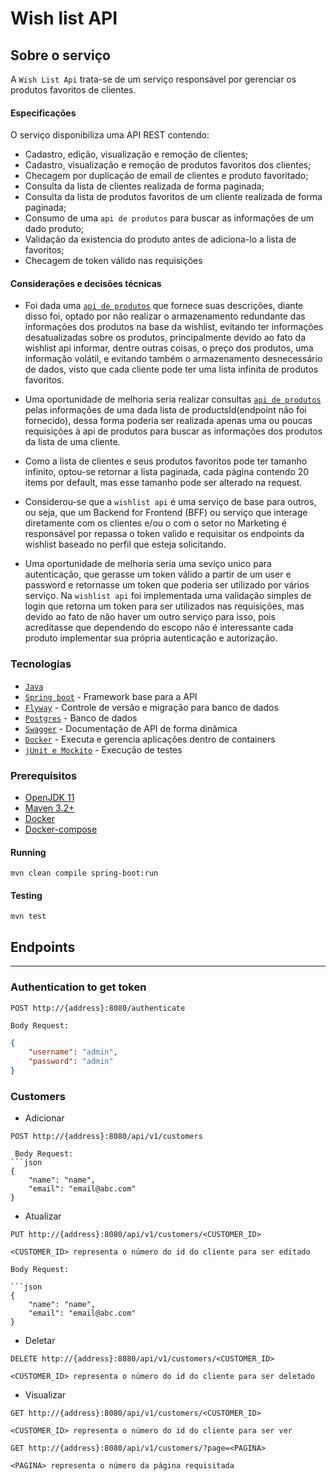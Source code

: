 # Wish list API

## Sobre o serviço

A `Wish List Api` trata-se de um serviço responsável por gerenciar os produtos favoritos de clientes. 

#### Especificações
 
 O serviço disponibiliza uma API REST contendo:
 
 - Cadastro, edição, visualização e remoção de clientes;
 - Cadastro, visualização e remoção de produtos favoritos dos clientes;
 - Checagem por duplicação de email de clientes e produto favoritado;
 - Consulta da lista de clientes realizada de forma paginada;
 - Consulta da lista de produtos favoritos de um cliente realizada de forma paginada;
 - Consumo de uma `api de produtos` para buscar as informações de um dado produto;
 - Validação da existencia do produto antes de adiciona-lo a lista de favoritos;
 - Checagem de token válido nas requisições
 
#### Considerações e decisões técnicas
 
 - Foi dada uma [`api de produtos`](https://gist.github.com/Bgouveia/9e043a3eba439489a35e70d1b5ea08ec) que fornece suas descrições, diante disso foi, optado por não realizar o armazenamento redundante das informações dos produtos na base da wishlist, evitando ter informações desatualizadas sobre os produtos, principalmente devido ao fato da wishlist api informar, dentre outras coisas, o preço dos produtos, uma informação volátil, e evitando também o armazenamento desnecessário de dados, visto que cada cliente pode ter uma lista infinita de produtos favoritos.
 
 - Uma oportunidade de melhoria seria realizar consultas [`api de produtos`](https://gist.github.com/Bgouveia/9e043a3eba439489a35e70d1b5ea08ec) pelas informações de uma dada lista de productsId(endpoint não foi fornecido), dessa forma poderia ser realizada apenas uma ou poucas requisições à api de produtos para buscar as informações dos produtos da lista de uma cliente.
 
 - Como a lista de clientes e seus produtos favoritos pode ter tamanho infinito, optou-se retornar a lista paginada, cada página contendo 20 items por default, mas esse tamanho pode ser alterado na request.  
 
 - Considerou-se que a `wishlist api` é uma serviço de base para outros, ou seja, que um Backend for Frontend (BFF) ou serviço que interage diretamente com os clientes e/ou o com o setor no Marketing é responsável por repassa o token valido e requisitar os endpoints da wishlist baseado no perfil que esteja solicitando.
 
 - Uma oportunidade de melhoria seria uma seviço unico para autenticação, que gerasse um token válido a partir de um user e password e retornasse um token que poderia ser utilizado por vários serviço. Na `wishlist api` foi implementada uma validação simples de login que retorna um token para ser utilizados nas requisições, mas devido ao fato de não haver um outro serviço para isso, pois acreditasse que dependendo do escopo não é interessante cada produto implementar sua própria autenticação e autorização.
 
### Tecnologias

 - [`Java`](https://www.java.com/download/) 
 - [`Spring boot`](https://spring.io) - Framework base para a API
 - [`Flyway`](https://flywaydb.org) - Controle de versão e migração para banco de dados
 - [`Postgres`](https://www.mysql.com) - Banco de dados
 - [`Swagger`](https://swagger.io) - Documentação de API de forma dinâmica
 - [`Docker`](https://www.docker.com) - Executa e gerencia aplicações dentro de containers
 - [`jUnit e Mockito`](https://junit.org/junit5/) - Execução de testes
 
### Prerequisitos
- [OpenJDK 11](http://jdk.java.net/11/)
- [Maven 3.2+](https://maven.apache.org/install.html)
- [Docker](https://docs.docker.com/install/)
- [Docker-compose](https://docs.docker.com/compose/install/)

#### Running
```
mvn clean compile spring-boot:run
```

#### Testing
```
mvn test
```

## Endpoints 
--------

### Authentication to get token

```
POST http://{address}:8080/authenticate
```

    Body Request:

```json
{
	"username": "admin",
	"password": "admin"
}
```

### Customers

* Adicionar
```
POST http://{address}:8080/api/v1/customers

 Body Request:
```json
{
	"name": "name",
	"email": "email@abc.com"
}
```

* Atualizar
```
PUT http://{address}:8080/api/v1/customers/<CUSTOMER_ID>

<CUSTOMER_ID> representa o número do id do cliente para ser editado

Body Request:

```json
{
	"name": "name",
	"email": "email@abc.com"
}
```

* Deletar

```
DELETE http://{address}:8080/api/v1/customers/<CUSTOMER_ID>

<CUSTOMER_ID> representa o número do id do cliente para ser deletado

```

* Visualizar

```
GET http://{address}:8080/api/v1/customers/<CUSTOMER_ID>

<CUSTOMER_ID> representa o número do id do cliente para ser ver

GET http://{address}:8080/api/v1/customers/?page=<PAGINA>

<PAGINA> representa o número da página requisitada

```



